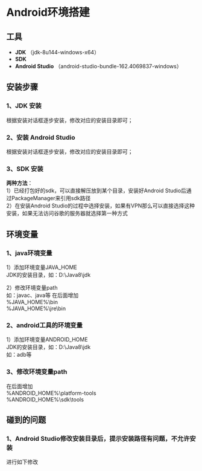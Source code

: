 # Android环境搭建

## 工具  

* **JDK**  （jdk-8u144-windows-x64）
* **SDK**  
* **Android Studio**  （android-studio-bundle-162.4069837-windows）

## 安装步骤

### 1、JDK 安装  
根据安装对话框逐步安装，修改对应的安装目录即可；

### 2、安装 Android Studio  
根据安装对话框逐步安装，修改对应的安装目录即可；  

### 3、SDK 安装  
**两种方法**：  
1）已经打包好的sdk，可以直接解压放到某个目录，安装好Android Studio后通过PackageManager来引用sdk路径  
2）在安装Android Studio的过程中选择安装，如果有VPN那么可以直接选择这种安装，如果无法访问谷歌的服务器就选择第一种方式  


## 环境变量
### 1、java环境变量  
1）添加环境变量JAVA_HOME  
JDK的安装目录，如：D:\Java8\jdk   

2）修改环境变量path  
如：javac、java等
在后面增加  
%JAVA_HOME%\bin  
%JAVA_HOME%\jre\bin

### 2、android工具的环境变量  
1）添加环境变量ANDROID_HOME  
JDK的安装目录，如：D:\Java8\jdk  
如：adb等  

### 3、修改环境变量path  
在后面增加  
%ANDROID_HOME%\platform-tools  
%ANDROID_HOME%\sdk\tools  


## 碰到的问题  
### 1、Android Studio修改安装目录后，提示安装路径有问题，不允许安装  
进行如下修改  



